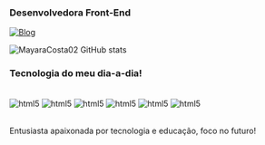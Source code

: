 ### Desenvolvedora Front-End

[![Blog](https://img.shields.io/badge/LinkedIn-0077B5?style=for-the-badge&logo=linkedin&logoColor=white)](https://www.linkedin.com/in/mayara-costa-b9660924a/)


![MayaraCosta02 GitHub stats](https://github-readme-stats.vercel.app/api?username=MayaraCosta02&show_icons=true&theme=radical)


### Tecnologia do meu dia-a-dia!


<div style="display: inline_block"><br/>
<img align="center" alt=html5 src="https://img.shields.io/badge/HTML5-E34F26?style=for-the-badge&logo=html5&logoColor=white">

<img align="center" alt=html5 src="https://img.shields.io/badge/CSS3-1572B6?style=for-the-badge&logo=css3&logoColor=white">

<img align="center" alt=html5 src="https://img.shields.io/badge/JavaScript-323330?style=for-the-badge&logo=javascript&logoColor=F7DF1E">

<img align="center" alt=html5 src="https://img.shields.io/badge/TypeScript-007ACC?style=for-the-badge&logo=typescript&logoColor=white">


<img align="center" alt=html5 src="https://img.shields.io/badge/React-20232A?style=for-the-badge&logo=react&logoColor=61DAFB">


<img align="center" alt=html5 src="https://img.shields.io/badge/Node.js-43853D?style=for-the-badge&logo=node.js&logoColor=white">

</div><br>

Entusiasta apaixonada por tecnologia e educação, foco no futuro!
